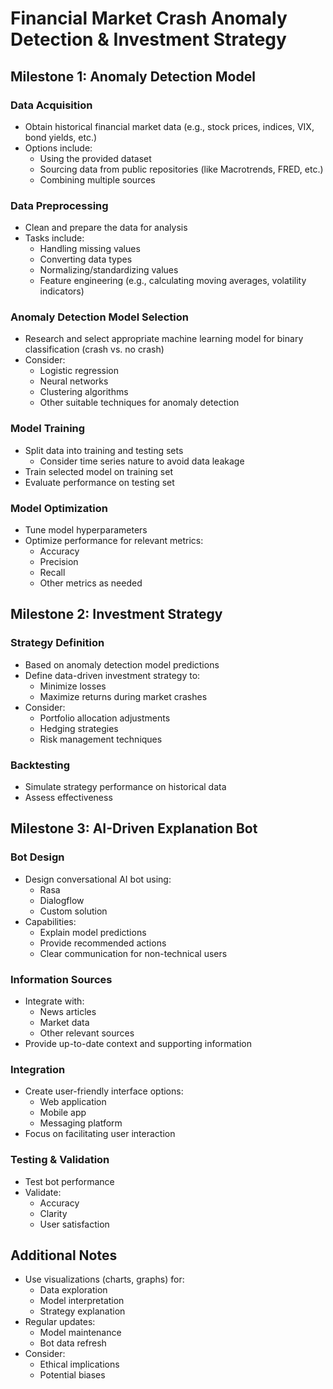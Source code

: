# Financial Market Crash Anomaly Detection & Investment Strategy

## Milestone 1: Anomaly Detection Model

### Data Acquisition

- Obtain historical financial market data (e.g., stock prices, indices, VIX, bond yields, etc.)
- Options include:
  - Using the provided dataset
  - Sourcing data from public repositories (like Macrotrends, FRED, etc.)
  - Combining multiple sources

### Data Preprocessing

- Clean and prepare the data for analysis
- Tasks include:
  - Handling missing values
  - Converting data types
  - Normalizing/standardizing values
  - Feature engineering (e.g., calculating moving averages, volatility indicators)

### Anomaly Detection Model Selection

- Research and select appropriate machine learning model for binary classification (crash vs. no crash)
- Consider:
  - Logistic regression
  - Neural networks
  - Clustering algorithms
  - Other suitable techniques for anomaly detection

### Model Training

- Split data into training and testing sets
  - Consider time series nature to avoid data leakage
- Train selected model on training set
- Evaluate performance on testing set

### Model Optimization

- Tune model hyperparameters
- Optimize performance for relevant metrics:
  - Accuracy
  - Precision
  - Recall
  - Other metrics as needed

## Milestone 2: Investment Strategy

### Strategy Definition

- Based on anomaly detection model predictions
- Define data-driven investment strategy to:
  - Minimize losses
  - Maximize returns during market crashes
- Consider:
  - Portfolio allocation adjustments
  - Hedging strategies
  - Risk management techniques

### Backtesting

- Simulate strategy performance on historical data
- Assess effectiveness

## Milestone 3: AI-Driven Explanation Bot

### Bot Design

- Design conversational AI bot using:
  - Rasa
  - Dialogflow
  - Custom solution
- Capabilities:
  - Explain model predictions
  - Provide recommended actions
  - Clear communication for non-technical users

### Information Sources

- Integrate with:
  - News articles
  - Market data
  - Other relevant sources
- Provide up-to-date context and supporting information

### Integration

- Create user-friendly interface options:
  - Web application
  - Mobile app
  - Messaging platform
- Focus on facilitating user interaction

### Testing & Validation

- Test bot performance
- Validate:
  - Accuracy
  - Clarity
  - User satisfaction

## Additional Notes

- Use visualizations (charts, graphs) for:
  - Data exploration
  - Model interpretation
  - Strategy explanation
- Regular updates:
  - Model maintenance
  - Bot data refresh
- Consider:
  - Ethical implications
  - Potential biases
